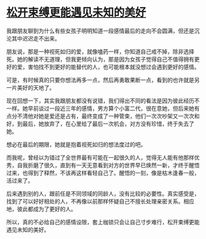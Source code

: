 # [松开束缚更能遇见未知的美好](https://github.com/platojobs/SFLOG/issues/220)

我跟朋友聊到为什么有些女孩子明明知道一段感情最后的走向不会圆满，但还是沉沦其中迟迟走不出来。

朋友说，那是一种视死如归的爱，就像嗑药一样，你知道自己戒不掉，除非选择死。她的解读不无道理，但我更倾向认为，那是因为女孩子觉得自己不值得拥有更好的爱，害怕找不到更好的能替代的人，也可能根本就没想过会遇到更好的感情。

可是，有时候真的只要你想法再多一点，然后再勇敢果断一点，看到的也许就是另一片美好的天地了。

现在回想一下，其实我跟朋友都没有说错，我们得出不同的看法是因为彼此经历不一样。她早前谈过一段近三年的感情，男方算个小富二代，很在意她，但后来她有点分不清他对她是爱还是占有，最终变成了一种管束，他们一次次吵架又一次次和好，到最后，她放弃了，在心里给了最后一次机会，对方没有珍惜，终于失去了她。

想必在最后的期限，她就是抱着视死如归的想法度过的吧。

而我呢，曾经以为错过了全世界最有可能在一起很久的人，觉得无人能有他那样优秀，自我折磨了很久，直到有一天无意看到对方的世界早已焕然一新，才终于醒悟过来，也得到了释然，不该再这样看轻自己了。醒悟的一刻，像是枯木逢春一般，活过来了。

后来遇到别的人，跟前任是不同领域的同龄人，没有比较的必要性。真实感受是，找到了可以好好相处的人，不再像以前那样怀疑自己不擅长处理亲密关系。相应地，彼此都成为了更好的人。

所以，真的不必给自己的感情设限，套上枷锁只会让自己寸步难行，松开束缚更能遇见未知的美好。